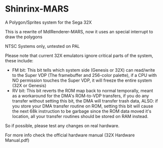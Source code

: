 # Shinrinx-MARS
A Polygon/Sprites system for the Sega 32X

This is a rewrite of MdlRenderer-MARS, now it uses an special interrupt to draw the polygons

NTSC Systems only, untested on PAL


Please note that current 32X emulators ignore critical parts of the system, these include:
- FM bit: This bit tells which system side (Genesis or 32X) can read/write to the Super VDP (The framebuffer and 256-color palette), if a CPU with NO permission touches the Super VDP, it will freeze the entire system (32X or Genesis)
- RV bit: This bit reverts the ROM map back to normal temporally, meant as a workaround for the DMA's ROM-to-VDP transfers, if you do any transfer without setting this bit, the DMA will transfer trash data, ALSO: if you store your DMA transfer routine on ROM, setting this bit will cause the next 68k instruction to be garbage since the ROM data moved it's location, all your transfer routines should be stored on RAM instead.


So if possible, please test any changes on real hardware.

For more info check the official hardware manual (32X Hardware Manual.pdf)
